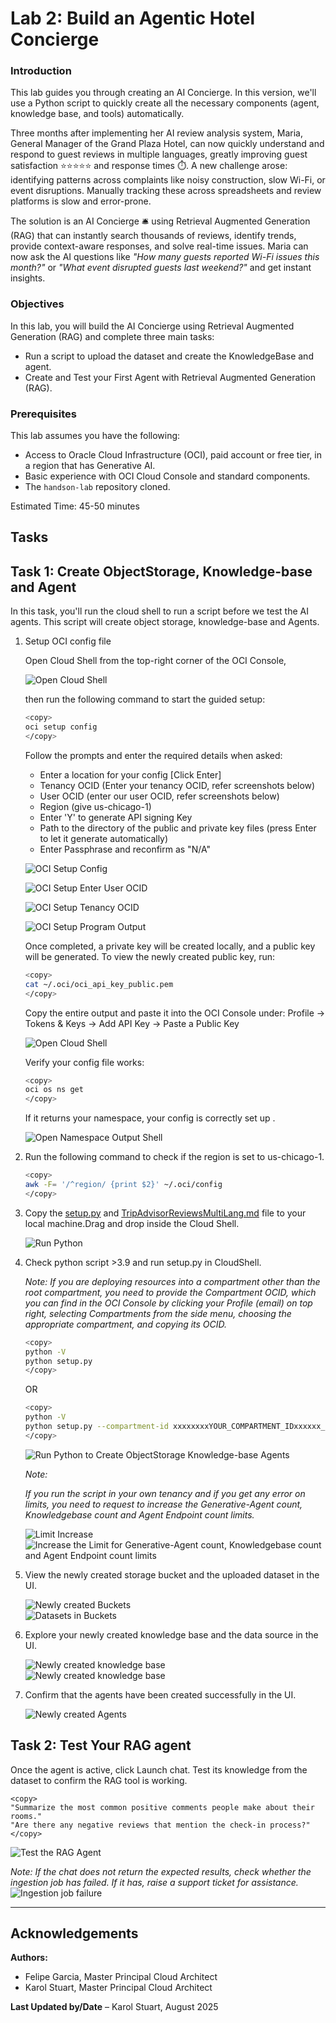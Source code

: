 # Lab 2: Build an Agentic Hotel Concierge

### Introduction
This lab guides you through creating an AI Concierge. In this version, we'll use a Python script to quickly create all the necessary components (agent, knowledge base, and tools) automatically.

Three months after implementing her AI review analysis system, Maria, General Manager of the Grand Plaza Hotel, can now quickly understand and respond to guest reviews in multiple languages, greatly improving guest satisfaction ⭐⭐⭐⭐⭐ and response times ⏱️. A new challenge arose: identifying patterns across complaints like noisy construction, slow Wi-Fi, or event disruptions. Manually tracking these across spreadsheets and review platforms is slow and error-prone.

The solution is an AI Concierge 🛎️ using Retrieval Augmented Generation (RAG) that can instantly search thousands of reviews, identify trends, provide context-aware responses, and solve real-time issues. Maria can now ask the AI questions like *"How many guests reported Wi-Fi issues this month?"* or *"What event disrupted guests last weekend?"* and get instant insights.

### Objectives
In this lab, you will build the AI Concierge using Retrieval Augmented Generation (RAG) and complete three main tasks:

- Run a script to upload the dataset and create the KnowledgeBase and agent.  
- Create and Test your First Agent with Retrieval Augmented Generation (RAG).  

### Prerequisites
This lab assumes you have the following:

- Access to Oracle Cloud Infrastructure (OCI), paid account or free tier, in a region that has Generative AI.  
- Basic experience with OCI Cloud Console and standard components.  
- The `handson-lab` repository cloned.  

Estimated Time:  45-50 minutes

Tasks
---

## Task 1: Create ObjectStorage, Knowledge-base and Agent
In this task, you'll run the cloud shell to run a script before we test the AI agents. This script will create object storage, knowledge-base and Agents. 


1.  Setup OCI config file
    
    Open Cloud Shell from the top-right corner of the OCI Console, 

    ![Open Cloud Shell](./images/open_cloud_shell.png "Open Cloud Shell")

    then run the following command to start the guided setup:
    
    ```bash
    <copy>
    oci setup config
    </copy>
    ```

    Follow the prompts and enter the required details when asked:
    -   Enter a location for your config [Click Enter]
    -   Tenancy OCID (Enter your tenancy OCID, refer screenshots below)
    -   User OCID (enter our user OCID, refer screenshots below)
    -   Region (give us-chicago-1)
    -   Enter 'Y' to generate API signing Key
    -   Path to the directory of the public and private key files (press Enter to let it generate automatically)
    -   Enter Passphrase and reconfirm as "N/A"


    ![OCI Setup Config](./images/oci_setup_config.png "OCI Setup Config")    

    ![OCI Setup Enter User OCID](./images/oci_setup_enter_user_ocid.png "OCI Setup Enter User OCID")    

    ![OCI Setup Tenancy OCID](./images/oci_setup_tenancy_ocid.png "OCI Setup Tenancy OCID")    

    ![OCI Setup Program Output](./images/oci_setup_all.png "OCI Setup Program Output")      

    Once completed, a private key will be created locally, and a public key will be generated. To view the newly created public key, run:
    
    ```bash
    <copy>
    cat ~/.oci/oci_api_key_public.pem
    </copy>
    ```       

    Copy the entire output and paste it into the OCI Console under:    Profile → Tokens & Keys → Add API Key → Paste a Public Key    

    ![Open Cloud Shell](./images/add_api_key_paste_public_key.png "Open Cloud Shell")        


    Verify your config file works:    

    ```bash
    <copy>
    oci os ns get
    </copy>
    ```

    If it returns your namespace, your config is correctly set up .
    
    ![Open Namespace Output Shell](./images/oci_ns_output.png "Open Namespace Output Shell")  

2.  Run the following command to check if the region is set to us-chicago-1. 

    ```bash
    <copy>
    awk -F= '/^region/ {print $2}' ~/.oci/config
    </copy>
    ```

3.  Copy the [setup.py](./files/setup.py) and [TripAdvisorReviewsMultiLang.md](./files/TripAdvisorReviewsMultiLang.md) file to your local machine.Drag and drop inside the Cloud Shell. 

    ![Run Python](./images/drag_drop_files.png)

4.  Check python script >3.9 and run setup.py in CloudShell.

    *Note: If you are deploying resources into a compartment other than the root compartment, you need to provide the Compartment OCID, which you can find in the OCI Console by clicking your Profile (email) on top right, selecting Compartments from the side menu, choosing the appropriate compartment, and copying its OCID.*

    ```bash
    <copy>
    python -V
    python setup.py
    </copy>
    ```
    OR

    ```bash
    <copy>
    python -V
    python setup.py --compartment-id xxxxxxxxYOUR_COMPARTMENT_IDxxxxxx_ocid1.compartment.oc1..xxxxxxxxx
    </copy>
    ```

    ![Run Python to Create ObjectStorage Knowledge-base Agents](./images/create_storage_kb_agents.png "Run Python to Create ObjectStorage Knowledge-base Agents")

    *Note:* 

    *If you run the script in your own tenancy and if you get any error on limits, you need to request to increase the Generative-Agent count, Knowledgebase count and Agent Endpoint count limits.*

    ![Limit Increase](./images/limit_increase_1.png "Limit Increase")
    ![Increase the Limit for Generative-Agent count, Knowledgebase count and Agent Endpoint count limits](./images/limit_increase_2.png "Increase the Limit for Generative-Agent count, Knowledgebase count and Agent Endpoint count limits")

5.  View the newly created storage bucket and the uploaded dataset in the UI.

    ![Newly created Buckets](./images/new_bucket_created.png "Newly created Buckets")    
    ![Datasets in Buckets](./images/dataset_in_bucket.png "Datasets in Buckets")    

6.  Explore your newly created knowledge base and the data source in the UI.

    ![Newly created knowledge base](./images/knowledgebase_created.png "Newly created knowledge base")    
    ![Newly created knowledge base](./images/knowledgebase_datasource.png "Newly created knowledge base")    

7.  Confirm that the agents have been created successfully in the UI.

    ![Newly created Agents](./images/new_agents_created.png "Newly created Agents")    

## Task 2: Test Your RAG agent

Once the agent is active, click Launch chat. Test its knowledge from the dataset to confirm the RAG tool is working.

```
<copy>
"Summarize the most common positive comments people make about their rooms."
"Are there any negative reviews that mention the check-in process?"
</copy>
```   

![Test the RAG Agent](./images/chat_response.png "Chat Response")

*Note: If the chat does not return the expected results, check whether the ingestion job has failed. If it has, raise a support ticket for assistance.*
![Ingestion job failure](./images/ingestion_job_failure.png "Ingestion job failure")  


---

## Acknowledgements  

**Authors:**  
- Felipe Garcia, Master Principal Cloud Architect 
- Karol Stuart, Master Principal Cloud Architect  

**Last Updated by/Date** – Karol Stuart, August 2025  
